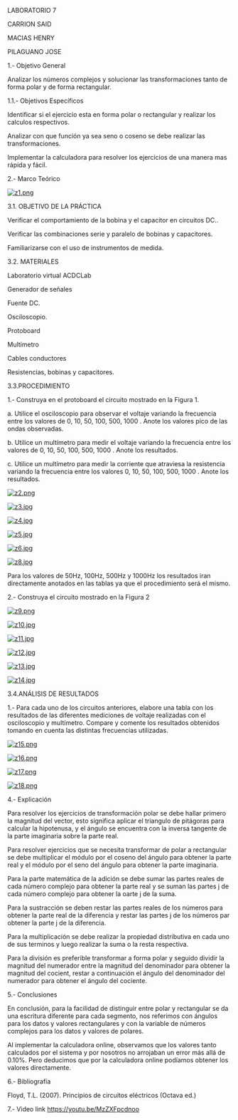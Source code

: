 LABORATORIO 7

CARRION SAID

MACIAS HENRY

PILAGUANO JOSE

1.- Objetivo General

Analizar los números complejos y solucionar las transformaciones tanto de forma polar y de forma rectangular.

1.1.- Objetivos Específicos

Identificar si el ejercicio esta en forma polar o rectangular y realizar los calculos respectivos.

Analizar con que función ya sea seno o coseno se debe realizar las transformaciones.

Implementar la calculadora para resolver los ejercicios de una manera mas rápida y fácil.

2.- Marco Teórico

[![z1.png](https://i.postimg.cc/wTwGjTYK/z1.png)](https://postimg.cc/hf7rCnGM)


3.1. OBJETIVO DE LA PRÁCTICA

Verificar el comportamiento de la bobina y el capacitor en circuitos DC..

Verificar las combinaciones serie y paralelo de bobinas y capacitores.

Familiarizarse con el uso de instrumentos de medida.

3.2. MATERIALES

Laboratorio virtual ACDCLab

Generador de señales

Fuente DC.

Osciloscopio.

Protoboard

Multímetro

Cables conductores

Resistencias, bobinas y capacitores.

3.3.PROCEDIMIENTO

1.- Construya en el protoboard el circuito mostrado en la Figura 1.

a. Utilice el osciloscopio para observar el voltaje variando la frecuencia entre los valores de 0, 10, 50, 100, 500, 1000 . Anote los valores pico de las ondas observadas.

b. Utilice un multímetro para medir el voltaje variando la frecuencia entre los valores de 0, 10, 50, 100, 500, 1000 . Anote los resultados.

c. Utilice un multímetro para medir la corriente que atraviesa la resistencia variando la frecuencia entre los valores 0, 10, 50, 100, 500, 1000 . Anote los resultados.

[![z2.png](https://i.postimg.cc/qvgZhVpN/z2.png)](https://postimg.cc/68JhgP2K)

[![z3.jpg](https://i.postimg.cc/fb92CctZ/z3.jpg)](https://postimg.cc/8FTmPrmn)

[![z4.jpg](https://i.postimg.cc/G2nM54GD/z4.jpg)](https://postimg.cc/R3GQ3VPC)

[![z5.jpg](https://i.postimg.cc/k4Nj37vp/z5.jpg)](https://postimg.cc/jw56y09H)

[![z6.jpg](https://i.postimg.cc/XqVsnt27/z6.jpg)](https://postimg.cc/BLVTg79d)

[![z8.jpg](https://i.postimg.cc/L4Tyx6Xq/z8.jpg)](https://postimg.cc/s1M9Xz5y)

Para los valores de 50Hz, 100Hz, 500Hz y 1000Hz los resultados iran directamente anotados en las tablas ya que el procedimiento será el mismo.

2.- Construya el circuito mostrado en la Figura 2

[![z9.png](https://i.postimg.cc/Mp431PGd/z9.png)](https://postimg.cc/FYyx4x3L)

[![z10.jpg](https://i.postimg.cc/m2gmJfzm/z10.jpg)](https://postimg.cc/gr1yL7Kh)

[![z11.jpg](https://i.postimg.cc/2890fcnr/z11.jpg)](https://postimg.cc/1f6GGKWj)

[![z12.jpg](https://i.postimg.cc/QM1m1jwd/z12.jpg)](https://postimg.cc/3yr2HQ3s)

[![z13.jpg](https://i.postimg.cc/vByzvpwL/z13.jpg)](https://postimg.cc/TykgdNwp)

[![z14.jpg](https://i.postimg.cc/ZRLLsVTk/z14.jpg)](https://postimg.cc/S2J8JL2V)

3.4.ANÁLISIS DE RESULTADOS

1.- Para cada uno de los circuitos anteriores, elabore una tabla con los resultados de las diferentes mediciones de voltaje realizadas con el osciloscopio y multímetro. Compare y comente los resultados obtenidos tomando en cuenta las distintas frecuencias utilizadas.

[![z15.png](https://i.postimg.cc/4xKB461t/z15.png)](https://postimg.cc/hXB9p76P)

[![z16.png](https://i.postimg.cc/SxwVnnZP/z16.png)](https://postimg.cc/Js5jgzC3)

[![z17.png](https://i.postimg.cc/T1YJzgwK/z17.png)](https://postimg.cc/DJHGsW1h)

[![z18.png](https://i.postimg.cc/cC9B0CgX/z18.png)](https://postimg.cc/LgP1VHV1)

4.- Explicación

Para resolver los ejercicios de transformación polar se debe hallar primero la magnitud del vector, esto significa aplicar el triangulo de pitágoras para calcular la hipotenusa, y el ángulo se encuentra con la inversa tangente de la parte imaginaria sobre la parte real.

Para resolver ejercicios que se necesita transformar de polar a rectangular se debe multiplicar el módulo por el coseno del ángulo para obtener la parte real y el módulo por el seno del ángulo para obtener la parte imaginaria.

Para la parte matemática de la adición se debe sumar las partes reales de cada número complejo para obtener la parte real y se suman las partes j de cada número complejo para obtener la oarte j de la suma.

Para la sustracción se deben restar las partes reales de los números para obtener la parte real de la diferencia y restar las partes j de los números par obtener la parte j de la diferencia.

Para la multiplicación se debe realizar la propiedad distributiva en cada uno de sus terminos y luego realizar la suma o la resta respectiva.

Para la división es preferible transformar a forma polar y seguido dividir la magnitud del numerador entre la magnitud del denominador para obtener la magnitud del cocient, restar a continuación el ángulo del denominador del numerador para obtener el ángulo del cociente.

5.- Conclusiones

En conclusión, para la facilidad de distinguir entre polar y rectangular se da una escritura diferente para cada segmento, nos referimos con ángulos para los datos y valores rectangulares y con la variable de números complejos para los datos y valores de polares.

Al implementar la calculadora online, observamos que los valores tanto calculados por el sistema y por nosotros no arrojaban un error más allá de 0.10%. Pero deducimos que por la calculadora online podíamos obtener los valores directamente.

6.- Bibliografía

Floyd, T.L. (2007). Principios de circuitos eléctricos (Octava ed.)

7.- Video link
https://youtu.be/MzZXFpcdnoo
